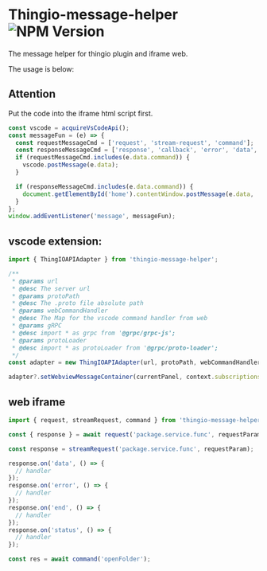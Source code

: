 # Thingio-message-helper ![NPM Version](https://img.shields.io/npm/v/thingio-message-helper)

The message helper for thingio plugin and iframe web.

The usage is below:

## Attention

Put the code into the iframe html script first.

```javascript
const vscode = acquireVsCodeApi();
const messageFun = (e) => {
  const requestMessageCmd = ['request', 'stream-request', 'command'];
  const responseMessageCmd = ['response', 'callback', 'error', 'data', 'end', 'status'];
  if (requestMessageCmd.includes(e.data.command)) {
    vscode.postMessage(e.data);
  }

  if (responseMessageCmd.includes(e.data.command)) {
    document.getElementById('home').contentWindow.postMessage(e.data, '*');
  }
};
window.addEventListener('message', messageFun);
```

## vscode extension:
```typescript
import { ThingIOAPIAdapter } from 'thingio-message-helper';

/**
 * @params url
 * @desc The server url
 * @params protoPath
 * @desc The .proto file absolute path
 * @params webCommandHandler
 * @desc The Map for the vscode command handler from web
 * @params gRPC
 * @desc import * as grpc from '@grpc/grpc-js';
 * @params protoLoader
 * @desc import * as protoLoader from '@grpc/proto-loader';
 */
const adapter = new ThingIOAPIAdapter(url, protoPath, webCommandHandler, grpc, protoLoader);

adapter?.setWebviewMessageContainer(currentPanel, context.subscriptions);
```

## web iframe

```typescript
import { request, streamRequest, command } from 'thingio-message-helper';

const { response } = await request('package.service.func', requestParam);

const response = streamRequest('package.service.func', requestParam);

response.on('data', () => {
  // handler
});
response.on('error', () => {
  // handler
});
response.on('end', () => {
  // handler
});
response.on('status', () => {
  // handler
});

const res = await command('openFolder');
```
